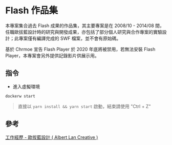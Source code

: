 # Flash 作品集

本專案集合過去 Flash 成果的作品集，其主要專案是在 2008/10 - 2014/08 間，任職歐拔藍設計時的研究與開發成果，亦包括了部分個人研究與合作專案的實驗設計；此專案僅有編譯完成的 SWF 檔案，並不會有原始碼。

基於 Chrmoe 宣告 Flash Player 於 2020 年底將被禁用，若無法安裝 Flash Player，本專案會另外提供記錄影片供展示用。

## 指令

+ 進入虛擬環境
```
dockerw start
```
> 直接以 ```yarn install && yarn start``` 啟動，結束請使用 "Ctrl + Z"

## 參考

[工作經歷 - 歐拔藍設計 ( Albert Lan Creative )](https://github.com/eastmoon/resume/blob/master/doc/work_experience.md#%E6%AD%90%E6%8B%94%E8%97%8D%E8%A8%AD%E8%A8%88--albert-lan-creative-)
